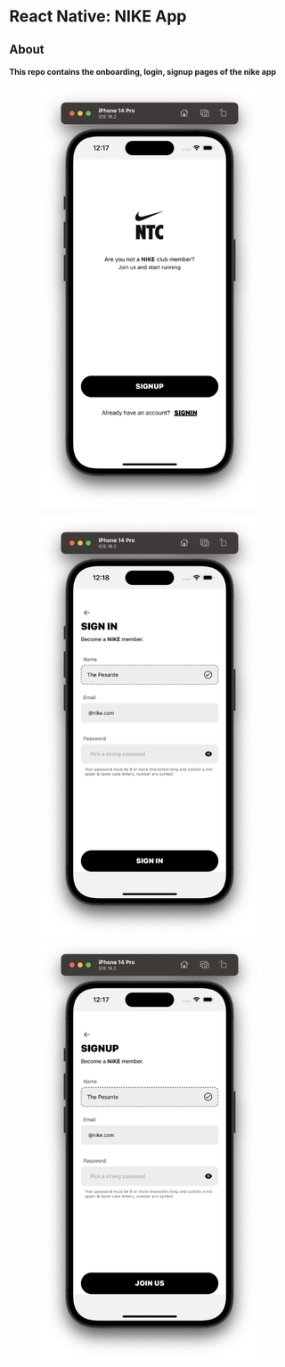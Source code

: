 # React Native: NIKE App

## About

#### This repo contains the onboarding, login, signup pages of the nike app

<p align="center"><img src="./src/assets/onboarding.png" width="400" /> </p>
<p align="center"><img src="./src/assets/signin.png" width="400"/>
<img src="./src/assets/signup.png" width="400"/> </p>
